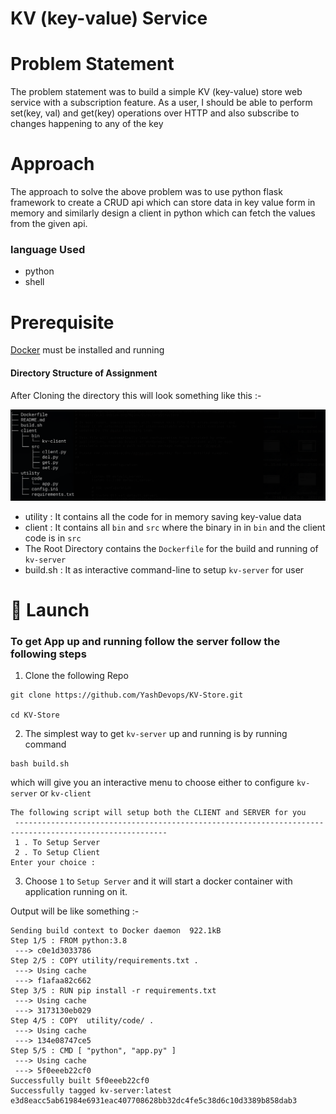 # KV (key-value) Service

# Problem Statement
The problem statement was to build a simple KV (key-value) store web service with a subscription feature. As a user, I should be able to perform set(key, val) and get(key)  operations over HTTP and also subscribe to changes happening to any of the key

# Approach

The approach to solve the above problem was to use python flask framework to create a CRUD api which can store data in key value form in memory and similarly design a client in python which can fetch the values from the given api.

### language Used

* python
* shell


# Prerequisite
[Docker](https://docs.docker.com/get-docker/) must be installed and running  


#### Directory Structure of Assignment

After Cloning the  directory this will look something like this :-

![directory Structure](https://github.com/YashDevops/KV-Store/blob/master/images/direct-structure.png)


- utility : It contains all the code for in memory saving key-value data
- client : It contains all `bin` and `src` where the binary in in `bin` and the client code is in `src`
- The Root Directory contains the `Dockerfile` for the build and running of `kv-server`
- build.sh : It as interactive command-line to setup `kv-server` for user


# :rocket: Launch

### To get App up and running follow the server follow the following steps

1. Clone the following Repo

```
git clone https://github.com/YashDevops/KV-Store.git

cd KV-Store
```
2. The simplest way to get `kv-server` up and running is by running command

```
bash build.sh

```

which will give you an interactive menu to choose either to configure `kv-server` or `kv-client`

```
The following script will setup both the CLIENT and SERVER for you
 --------------------------------------------------------------------------------------------------------
 1 . To Setup Server
 2 . To Setup Client
Enter your choice :

```

3. Choose `1` to `Setup Server` and it will start a docker container with application running on it.

Output will be like something :-

```
Sending build context to Docker daemon  922.1kB
Step 1/5 : FROM python:3.8
 ---> c0e1d3033786
Step 2/5 : COPY utility/requirements.txt .
 ---> Using cache
 ---> f1afaa82c662
Step 3/5 : RUN pip install -r requirements.txt
 ---> Using cache
 ---> 3173130eb029
Step 4/5 : COPY  utility/code/ .
 ---> Using cache
 ---> 134e08747ce5
Step 5/5 : CMD [ "python", "app.py" ]
 ---> Using cache
 ---> 5f0eeeb22cf0
Successfully built 5f0eeeb22cf0
Successfully tagged kv-server:latest
e3d8eacc5ab61984e6931eac407708628bb32dc4fe5c38d6c10d3389b858dab3

```

